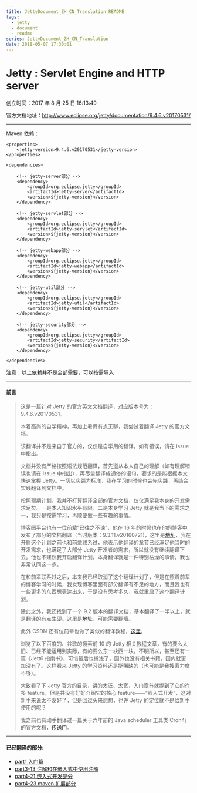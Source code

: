```yaml
---
title: JettyDocument_ZH_CN_Translation_README
tags:
  - jetty
  - document
  - readme
series: JettyDocument_ZH_CN_Translation
date: 2018-05-07 17:30:01
---
```


# Jetty : Servlet Engine and HTTP server

创立时间：2017 年 8 月 25 日 16:13:49

官方文档地址：http://www.eclipse.org/jetty/documentation/9.4.6.v20170531/

---

Maven 依赖：

```
<properties>
    <jetty-version>9.4.6.v20170531</jetty-version>
</properties>

<dependencies>

    <!-- jetty-server部分 -->
    <dependency>
        <groupId>org.eclipse.jetty</groupId>
        <artifactId>jetty-server</artifactId>
        <version>${jetty-version}</version>
    </dependency>

    <!-- jetty-servlet部分 -->
    <dependency>
        <groupId>org.eclipse.jetty</groupId>
        <artifactId>jetty-servlet</artifactId>
        <version>${jetty-version}</version>
    </dependency>

    <!-- jetty-webapp部分 -->
    <dependency>
        <groupId>org.eclipse.jetty</groupId>
        <artifactId>jetty-webapp</artifactId>
        <version>${jetty-version}</version>
    </dependency>

    <!-- jetty-util部分 -->
    <dependency>
        <groupId>org.eclipse.jetty</groupId>
        <artifactId>jetty-util</artifactId>
        <version>${jetty-version}</version>
    </dependency>

    <!-- jetty-security部分 -->
    <dependency>
        <groupId>org.eclipse.jetty</groupId>
        <artifactId>jetty-security</artifactId>
        <version>${jetty-version}</version>
    </dependency>

</dependencies>
```

注意：以上依赖并不是全部需要，可以按需导入

---

#### 前言

> 这是一篇针对 Jetty 的官方英文文档翻译，对应版本号为：9.4.6.v20170531。
>
> 本着高尚的自学精神，再加上暑假有点无聊，我尝试着翻译 Jetty 的官方文档。
>
> 该翻译并不是来自于官方的，仅仅是自学用的翻译，如有错误，请在 issue 中指出。
>
> 文档并没有严格按照语法规范翻译，首先遵从本人自己的理解（如有理解错误也请在 issue 中指出），再尽量翻译成通俗的语句，要求的是能根据本文快速掌握 Jetty。一切以实践为标准，我在学习的时候也会先实践，再结合实践翻译到文档中。
>
> 按照预期计划，我并不打算翻译全部的官方文档，仅仅满足我本身的开发需求足矣。一是本人知识水平有限，二是本身学习 Jetty 就是我当下的需求之一，我只是按需学习，再顺便做一些有趣的事情。
>
> 博客园平台也有一位前辈“已往之不谏”，他在 16 年的时候也在他的博客中发布了部分的文档翻译（当时版本：9.3.11.v20160721)，这里是[地址](http://www.cnblogs.com/yiwangzhibujian/p/5832294.html)，我在开启这个计划之前也和前辈联系过，他表示他翻译的章节已经满足他当时的开发需求，也满足了大部分 Jetty 开发者的需求，所以就没有继续翻译下去。他也不建议我开启翻译计划，本身翻译就是一件特别枯燥的事情，我也非常认同这一点。
>
> 在和前辈联系过之后，本来我已经取消了这个翻译计划了，但是在照着前辈的博客学习的时候，我发现博客里面有部分翻译有不足的地方，而且我也有一些更多的东西想表达出来，于是没有思考多久，我就重启了这个翻译计划。
>
> 除此之外，我还找到了一个 9.2 版本的翻译文档，基本翻译了一半以上，就是翻译的有点生硬。这里是[地址](http://ykgarfield.github.io/jetty-9.2.3.v20140905-zh/index.html)，可能需要翻墙。
>
> 此外 CSDN 还有位前辈也做了类似的翻译教程，[这里](http://blog.csdn.net/liuy_98_1001/article/category/2295505)。
>
> 浏览了以下百度的、谷歌的搜索前 10 的 Jetty 相关教程文章，有的要么太旧、已经不能运用到实际，有的要么东一块西一块，不明所以，甚至还有一篇《Jett6 指南书》，可惜最后也搁浅了，国外也没有相关书籍，国内就更加没有了。这样看来 Jetty 的学习资料还是挺稀缺的（也可能是我搜索力度不够）。
>
> 大致看了下 Jetty 官方的目录，讲的太泛、太宽，入门章节就提到了它的许多 feature，但是并没有好好介绍它的核心 feature——“嵌入式开发”，这对新手来说太不友好了，但是回过头来想想，也许 Jetty 的定位就不是给新手使用的呢？
>
> 我之前也有动手翻译过一篇关于六年前的 Java scheduler 工具类 Cron4j 的官方文档，[传送门](https://github.com/youyinnn/Cron4jTranslation)。

---

#### 已经翻译的部分:

- [part1 入门篇](https://youyinnn.github.io/?panel=post&number=33)
- [part3-13 注解和在嵌入式中使用注解](https://youyinnn.github.io/?panel=post&number=34)
- [part4-21 嵌入式开发部分](https://youyinnn.github.io/?panel=post&number=35)
- [part4-23 maven 扩展部分](https://youyinnn.github.io/?panel=post&number=36)
